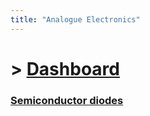 ```yaml
---
title: "Analogue Electronics"
---
```


# > [Dashboard]()

### [Semiconductor diodes](Analogue%20Electronics/Semiconductor%20diodes.md)
